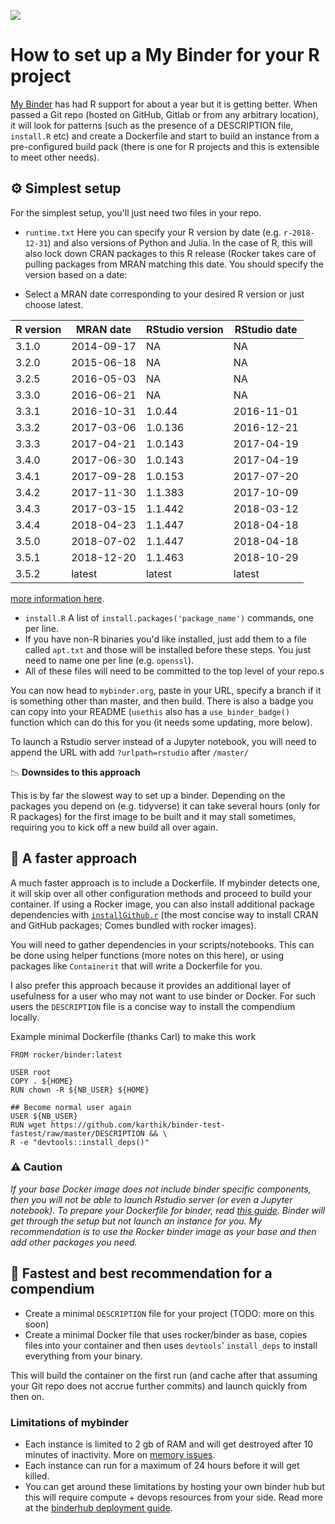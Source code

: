 ![](https://mybinder.org/static/logo.svg?v=f9f0d927b67cc9dc99d788c822ca21c0)

# How to set up a My Binder for your R project

[My Binder](https://mybinder.org/) has had R support for about a year but it is getting better. When passed a Git repo (hosted on GitHub, Gitlab or from any arbitrary location), it will look for patterns (such as the presence of a DESCRIPTION file, `install.R` etc) and create a Dockerfile and start to build an instance from a pre-configured build pack (there is one for R projects and this is extensible to meet other needs).

## ⚙ Simplest  setup

For the simplest setup, you'll just need two files in your repo. 
- `runtime.txt` Here you can specify your R version by date (e.g. `r-2018-12-31`) and also versions of Python and Julia. In the case of R, this will also lock down CRAN packages to this R release (Rocker takes care of pulling packages from MRAN matching this date. You should specify the version based on a date:

- Select a MRAN date corresponding to your desired R version or just choose latest.  

|R version | MRAN date  | RStudio version | RStudio date |
|----------|------------|-----------------|--------------|
| 3.1.0    | 2014-09-17 | NA              | NA           |
| 3.2.0    | 2015-06-18 | NA              | NA           |
| 3.2.5    | 2016-05-03 | NA              | NA           |
| 3.3.0    | 2016-06-21 | NA              | NA           |
| 3.3.1    | 2016-10-31 | 1.0.44          | 2016-11-01   |
| 3.3.2    | 2017-03-06 | 1.0.136         | 2016-12-21   |
| 3.3.3    | 2017-04-21 | 1.0.143         | 2017-04-19   |
| 3.4.0    | 2017-06-30 | 1.0.143         | 2017-04-19   |
| 3.4.1    | 2017-09-28 | 1.0.153         | 2017-07-20   |
| 3.4.2    | 2017-11-30 | 1.1.383         | 2017-10-09   |
| 3.4.3    | 2017-03-15 | 1.1.442         | 2018-03-12   |
| 3.4.4    | 2018-04-23 | 1.1.447         | 2018-04-18   |
| 3.5.0    | 2018-07-02 | 1.1.447         | 2018-04-18   |
| 3.5.1    | 2018-12-20 | 1.1.463         | 2018-10-29   |
| 3.5.2    | latest     | latest          | latest       |

 [more information here](https://github.com/rocker-org/rocker-versioned/blob/master/VERSIONS.md).
- `install.R` A list of `install.packages('package_name')` commands, one per line.
- If you have non-R binaries you'd like installed, just add them to a file called `apt.txt` and those will be installed before these steps. You just need to name one per line (e.g. `openssl`).
- All of these files will need to be committed to the top level of your repo.s

You can now head to `mybinder.org`, paste in your URL, specify a branch if it is something other than master, and then build. There is also a badge you can copy into your README (`usethis` also has a `use_binder_badge()` function which can do this for you (it needs some updating, more below).

To launch a Rstudio server instead of a Jupyter notebook, you will need to append the URL with add `?urlpath=rstudio` after `/master/`

📉 **Downsides to this approach**

This is by far the slowest way to set up a binder. Depending on the packages you depend on (e.g. tidyverse)  it can take several hours (only for R packages) for the first image to be built and it may stall sometimes, requiring you to kick off a new build all over again.

## 🏇 A faster approach

A much faster approach is to include a Dockerfile. If mybinder detects one, it will skip over all other configuration methods and proceed to build your container. If using a Rocker image, you can also install additional package dependencies with [`installGithub.r`](https://github.com/eddelbuettel/littler/blob/master/inst/examples/installGithub.r) (the most concise way to install CRAN and GitHub packages; Comes bundled with rocker images).

You will need to gather dependencies in your scripts/notebooks. This can be done using helper functions (more notes on this here), or using packages like `Containerit` that will write a Dockerfile for you. 

I also prefer this approach because it provides an additional layer of usefulness for a user who may not want to use binder or Docker. For such users the `DESCRIPTION` file is a concise way to install the compendium locally.

Example minimal Dockerfile (thanks Carl) to make this work 

```
FROM rocker/binder:latest

USER root
COPY . ${HOME}
RUN chown -R ${NB_USER} ${HOME}

## Become normal user again
USER ${NB_USER}
RUN wget https://github.com/karthik/binder-test-fastest/raw/master/DESCRIPTION && \
R -e "devtools::install_deps()"
```

### ⚠ Caution

*If your base Docker image does not include binder specific components, then you will not be able to launch Rstudio server (or even a Jupyter notebook). To prepare your Dockerfile for binder, read [this guide](https://mybinder.readthedocs.io/en/latest/tutorials/dockerfile.html#preparing-your-dockerfile). Binder will get through the setup but not launch an instance for you. My recommendation is to use the Rocker binder image as your base and then add other packages you need.*


## 🚀 Fastest and best recommendation for a compendium

- Create a minimal `DESCRIPTION` file for your project (TODO: more on this soon)
- Create a minimal Docker file that uses rocker/binder as base, copies files into your container and then uses `devtools`' `install_deps` to install everything from your binary. 

This will build the container on the first run (and cache after that assuming your Git repo does not accrue further commits) and launch quickly from then on.

### Limitations of mybinder
- Each instance is limited to 2 gb of RAM and will get destroyed after 10 minutes of inactivity. More on [memory issues](https://mybinder.readthedocs.io/en/latest/faq.html#how-much-memory-am-i-given-when-using-binder).
- Each instance can run for a maximum of 24 hours before it will get killed.
- You can get around these limitations by hosting your own binder hub but this will require compute + devops resources from your side. Read more at the [binderhub deployment guide](https://binderhub.readthedocs.io/en/latest/).

